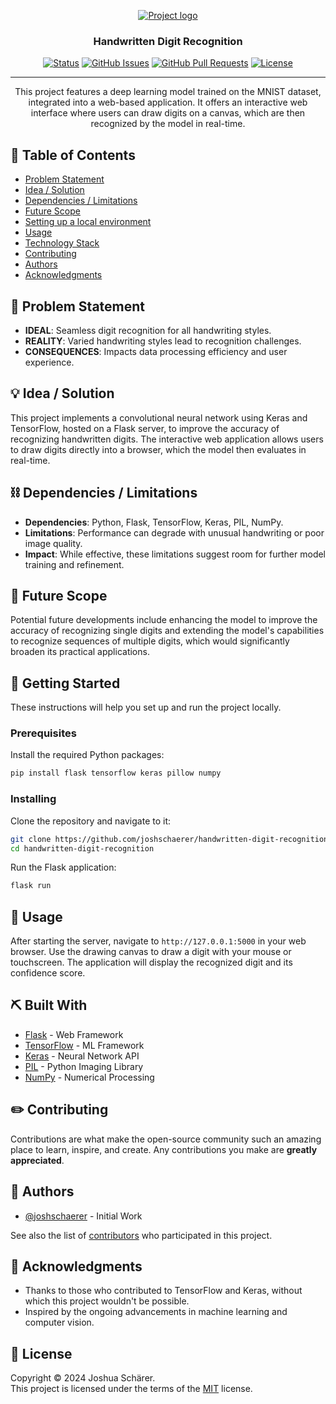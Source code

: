 <p align="center">
  <a href="https://github.com/joshschaerer/handwritten-digit-recognition" rel="noopener">
 <img src="https://joshuaschaerer.ch/assets/img/handwritten-digit-recognition.png" alt="Project logo"></a>
</p>
<h3 align="center">Handwritten Digit Recognition</h3>

<div align="center">

[![Status](https://img.shields.io/badge/status-active-success.svg)]()
[![GitHub Issues](https://img.shields.io/github/issues/joshschaerer/handwritten-digit-recognition.svg)](https://github.com/joshschaerer/handwritten-digit-recognition/issues)
[![GitHub Pull Requests](https://img.shields.io/github/issues-pr/joshschaerer/handwritten-digit-recognition.svg)](https://github.com/joshschaerer/handwritten-digit-recognition/pulls)
[![License](https://img.shields.io/badge/license-MIT-blue.svg)](LICENSE.md)

</div>

---

<p align="center">This project features a deep learning model trained on the MNIST dataset, integrated into a web-based application. It offers an interactive web interface where users can draw digits on a canvas, which are then recognized by the model in real-time.</p>

## 📝 Table of Contents

- [Problem Statement](#problem_statement)
- [Idea / Solution](#idea)
- [Dependencies / Limitations](#limitations)
- [Future Scope](#future_scope)
- [Setting up a local environment](#getting_started)
- [Usage](#usage)
- [Technology Stack](#tech_stack)
- [Contributing](#contributing)
- [Authors](#authors)
- [Acknowledgments](#acknowledgments)

## 🧐 Problem Statement <a name = "problem_statement"></a>

- **IDEAL**: Seamless digit recognition for all handwriting styles.
- **REALITY**: Varied handwriting styles lead to recognition challenges.
- **CONSEQUENCES**: Impacts data processing efficiency and user experience.

## 💡 Idea / Solution <a name = "idea"></a>

This project implements a convolutional neural network using Keras and TensorFlow, hosted on a Flask server, to improve the accuracy of recognizing handwritten digits. The interactive web application allows users to draw digits directly into a browser, which the model then evaluates in real-time.

## ⛓️ Dependencies / Limitations <a name = "limitations"></a>

- **Dependencies**: Python, Flask, TensorFlow, Keras, PIL, NumPy.
- **Limitations**: Performance can degrade with unusual handwriting or poor image quality.
- **Impact**: While effective, these limitations suggest room for further model training and refinement.

## 🚀 Future Scope <a name = "future_scope"></a>

Potential future developments include enhancing the model to improve the accuracy of recognizing single digits and extending the model's capabilities to recognize sequences of multiple digits, which would significantly broaden its practical applications.

## 🏁 Getting Started <a name = "getting_started"></a>

These instructions will help you set up and run the project locally.

### Prerequisites

Install the required Python packages:

```bash
pip install flask tensorflow keras pillow numpy
```

### Installing

Clone the repository and navigate to it:

```bash
git clone https://github.com/joshschaerer/handwritten-digit-recognition.git
cd handwritten-digit-recognition
```

Run the Flask application:

```bash
flask run
```

## 🎈 Usage <a name="usage"></a>

After starting the server, navigate to `http://127.0.0.1:5000` in your web browser. Use the drawing canvas to draw a digit with your mouse or touchscreen. The application will display the recognized digit and its confidence score.

## ⛏️ Built With <a name = "tech_stack"></a>

- [Flask](https://flask.palletsprojects.com/) - Web Framework
- [TensorFlow](https://www.tensorflow.org/) - ML Framework
- [Keras](https://keras.io/) - Neural Network API
- [PIL](https://python-pillow.org/) - Python Imaging Library
- [NumPy](https://numpy.org/) - Numerical Processing

## ✏️ Contributing <a name = "contributing"></a>

Contributions are what make the open-source community such an amazing place to learn, inspire, and create. Any contributions you make are **greatly appreciated**.

## 👋 Authors <a name = "authors"></a>

- [@joshschaerer](https://github.com/joshschaerer) - Initial Work

See also the list of [contributors](https://github.com/joshschaerer/handwritten-digit-recognition/contributors) who participated in this project.

## 🎉 Acknowledgments <a name = "acknowledgments"></a>

- Thanks to those who contributed to TensorFlow and Keras, without which this project wouldn't be possible.
- Inspired by the ongoing advancements in machine learning and computer vision.

## 📜 License

Copyright © 2024 Joshua Schärer.  
This project is licensed under the terms of the [MIT](LICENSE.md) license.
